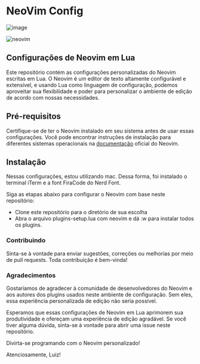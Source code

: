 # NeoVim Config

![image](https://github.com/luizomatias/neovim_config/assets/45690449/240084a4-22a8-46b9-83ab-41d913afb7e2)


![neovim](https://github.com/luizomatias/neovim_config/assets/45690449/bb410a3d-97ca-481c-92a6-e0c9f354786e)


## Configurações de Neovim em Lua

Este repositório contém as configurações personalizadas do Neovim escritas em Lua. O Neovim é um editor de texto altamente configurável e extensível, e usando Lua como linguagem de configuração, podemos aproveitar sua flexibilidade e poder para personalizar o ambiente de edição de acordo com nossas necessidades.

## Pré-requisitos
Certifique-se de ter o Neovim instalado em seu sistema antes de usar essas configurações. Você pode encontrar instruções de instalação para diferentes sistemas operacionais na [documentação](https://neovim.io/) oficial do Neovim.

## Instalação

Nessas configurações, estou utilizando mac. Dessa forma, foi instalado o terminal iTerm e a font FiraCode do Nerd Font.


Siga as etapas abaixo para configurar o Neovim com base neste repositório:

- Clone este repositório para o diretório de sua escolha
- Abra o arquivo plugins-setup.lua com neovim e dá :w para instalar todos os plugins.

### Contribuindo
Sinta-se à vontade para enviar sugestões, correções ou melhorias por meio de pull requests. Toda contribuição é bem-vinda!

### Agradecimentos
Gostaríamos de agradecer à comunidade de desenvolvedores do Neovim e aos autores dos plugins usados neste ambiente de configuração. Sem eles, essa experiência personalizada de edição não seria possível.

Esperamos que essas configurações de Neovim em Lua aprimorem sua produtividade e ofereçam uma experiência de edição agradável. Se você tiver alguma dúvida, sinta-se à vontade para abrir uma issue neste repositório.

Divirta-se programando com o Neovim personalizado!

Atenciosamente,
Luiz!





